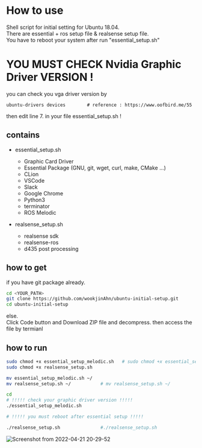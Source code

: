 # How to use  

Shell script for initial setting for Ubuntu 18.04.  
There are essential + ros setup file & realsense setup file.  
You have to reboot your system after run "essential_setup.sh"

# YOU MUST CHECK Nvidia Graphic Driver VERSION !
you can check you vga driver version by  
```bahs
ubuntu-drivers devices        # reference : https://www.oofbird.me/55  
```
then edit line 7. in your file essential_setup.sh ! 

## contains
- essential_setup.sh 
  + Graphic Card Driver
  + Essential Package (GNU, git, wget, curl, make, CMake ...)
  + CLion    
  + VSCode  
  + Slack    
  + Google Chrome 
  + Python3    
  + terminator        
  + ROS Melodic
  
- realsense_setup.sh  
  + realsense sdk    
  + realsense-ros    
  + d435 post processing  

## how to get  
if you have git package already.  

```bash
cd <YOUR_PATH>
git clone https://github.com/wookjinAhn/ubuntu-initial-setup.git
cd ubuntu-initial-setup
```

else.  
Click Code button and Download ZIP file and decompress. 
then access the file by termianl  


## how to run  

```bash
sudo chmod +x essential_setup_melodic.sh   # sudo chmod +x essential_setup_melodic.sh
sudo chmod +x realsense_setup.sh   

mv essential_setup_melodic.sh ~/
mv realsense_setup.sh ~/           # mv realsense_setup.sh ~/

cd
# !!!!! check your graphic driver version !!!!!
./essential_setup_melodic.sh

# !!!!! you must reboot after essential setup !!!!!  

./realsense_setup.sh               #./realsense_setup.sh
```

![Screenshot from 2022-04-21 20-29-52](https://user-images.githubusercontent.com/79748805/164449366-0033cd0d-21aa-4c2d-9c3d-83437b37e869.png)
